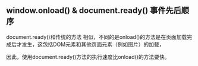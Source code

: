 ## window.onload() & document.ready() 事件先后顺序

document.ready()和传统的方法<body onload="load()"> 相似，不同的是onload()的方法是在页面加载完成后才发生，这包括DOM元素和其他页面元素（例如图片）的加载，

因此，使用document.ready()方法的执行速度比onload()的方法要快。